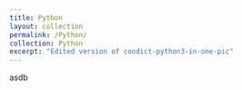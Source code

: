 ```yaml
---
title: Python
layout: collection
permalink: /Python/
collection: Python
excerpt: "Edited version of coodict-python3-in-one-pic"
---
```

asdb
